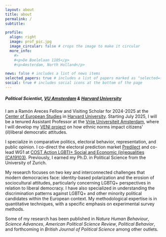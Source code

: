 ```yaml
---
layout: about
title: about
permalink: /
subtitle:

profile:
  align: right
  image: prof_pic.jpg
  image_circular: false # crops the image to make it circular
  more_info:
    #>
    #<p>De Boelelaan 1105</p>
    #<p>Amsterdam, North Holland</p>

news: false # includes a list of news items
selected_papers: true # includes a list of papers marked as "selected={true}"
social: true # includes social icons at the bottom of the page
---
```


##### Political Scientist, [VU Amsterdam](https://vu.nl/en) & [Harvard University](https://www.harvard.edu/)

I am a Ramón Areces Fellow and Visiting Scholar for 2024-2025 at the [Center of European Studies](https://ces.fas.harvard.edu/) in [Harvard University](https://www.harvard.edu/). Starting July 2025, I will be a tenured Assistant Professor at the [Vrije Universiteit Amsterdam](https://vu.nl/en), where I will develop my [VENI project](https://www.nwo.nl/en/calls/nwo-talent-programme) on how ethnic norms impact citizens' (il)liberal democratic attitudes.

I specialize in comparative politics, electoral behavior, representation, and public opinion. I co-direct the electoral prediction market [Predilect](http://predilect.org) and co-lead WG1 at [COST Action LGBTI+ Social and Economic (in)equalities (CA19103)](https://www.lgbtinequalities.eu/). Previously, I earned my Ph.D. in Political Science from the University of Zurich.

My research focuses on two key and interconnected challenges that modern democracies face: identity-based polarization and the erosion of sociocultural attitudes, particularly concerning LGBTQ+ perspectives in relation to liberal democracy. I have also specialized in understanding the discrimination patterns against LGBTQ+ and other minority political candidates within the European context. My methodological expertise is in quantitative techniques, with a specific emphasis on experimental survey methods.

Some of my research has been published in _Nature Human Behaviour_, _Science Advances_, _American Political Science Review_, _Political Behavior_, and forthcoming in _British Journal of Political Science_ among other outlets.
